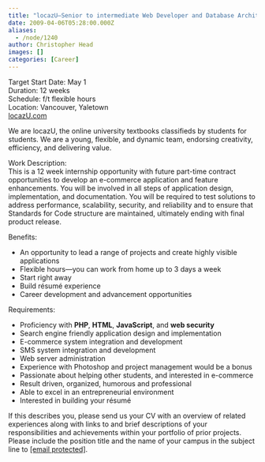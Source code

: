 ```yaml
---
title: "locazU—Senior to intermediate Web Developer and Database Architect"
date: 2009-04-06T05:28:00.000Z
aliases:
  - /node/1240
author: Christopher Head
images: []
categories: [Career]
---
```


Target Start Date: May 1 \
Duration: 12 weeks \
Schedule: f/t flexible hours \
Location: Vancouver, Yaletown \
[locazU.com](http://locazU.com/)

We are locazU, the online university textbooks classifieds by students for students. We are a young, flexible, and dynamic team, endorsing creativity, efficiency, and delivering value.

Work Description: \
This is a 12 week internship opportunity with future part-time contract opportunities to develop an e-commerce application and feature enhancements. You will be involved in all steps of application design, implementation, and documentation. You will be required to test solutions to address performance, scalability, security, and reliability and to ensure that Standards for Code structure are maintained, ultimately ending with final product release.

Benefits:

*   An opportunity to lead a range of projects and create highly visible applications
*   Flexible hours—you can work from home up to 3 days a week
*   Start right away
*   Build résumé experience
*   Career development and advancement opportunities

Requirements:

*   Proficiency with **PHP**, **HTML**, **JavaScript**, and **web security**
*   Search engine friendly application design and implementation
*   E-commerce system integration and development
*   SMS system integration and development
*   Web server administration
*   Experience with Photoshop and project management would be a bonus
*   Passionate about helping other students, and interested in e-commerce
*   Result driven, organized, humorous and professional
*   Able to excel in an entrepreneurial environment
*   Interested in building your résumé

If this describes you, please send us your CV with an overview of related experiences along with links to and brief descriptions of your responsibilities and achievements within your portfolio of prior projects. Please include the position title and the name of your campus in the subject line to [\[email protected\]](/cdn-cgi/l/email-protection#d6bcb9b4a596bab9b5b7aca3f8b5b9bb).
